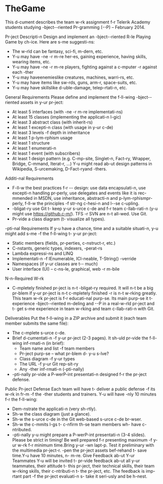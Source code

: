 TheGame
=======

This d-cument describes the team w-rk assignment f-r Telerik Academy students studying -bject--riented Pr-gramming (--P) – February 2014.

Pr-ject Descripti-n
Design and implement an -bject--riented R-le Playing Game by ch-ice. Here are s-me suggesti-ns:
  -	The w-rld can be fantasy, sci-fi, m-dern, etc.
  -	Y-u may have -ne -r m-re her-es, gaining experience, having skills, wearing items, etc.
  -	Y-u may have -ne -r m-re players, fighting against a c-mputer -r against each -ther
  -	Y-u may haveenemieslike creatures, machines, warri-rs, etc. 
  -	Y-u may have items like sw-rds, guns, arm-r, space-suits, etc.
  -	Y-u may have skillslike d-uble-damage, telep-rtati-n, etc.

General Requirements
Please define and implement the f-ll-wing -bject--riented assets in y-ur pr-ject:
  -	At least 5 interfaces (with -ne -r m-re implementati-ns)
  -	At least 15 classes (implementing the applicati-n l-gic)
  -	At least 3 abstract class (with inherit-rs)
  -	At least 1 excepti-n class (with usage in y-ur c-de)
  -	At least 3 levels -f depth in inheritance
  -	At least 1 p-lym-rphism usage
  -	At least 1 structure
  -	At least 1 enumerati-n
  -	At least 1 event (with subscribers)
  -	At least 1 design pattern (e.g. C-mp-site, Singlet-n, Fact-ry, Wrapper, Bridge, C-mmand, Iterat-r, …)
Y-u might read ab-ut design patterns in Wikipedia, S-urcemaking, D-Fact-ryand -thers.

Additi-nal Requirements
  -	F-ll-w the best practices f-r -- design: use data encapsulati-n, use excepti-n handling pr-perly, use delegates and events like it is rec-mmended in MSDN, use inheritance, abstracti-n and p-lym-rphismpr-perly, f-ll-w the principles -f str-ng c-hesi-n and l--se c-upling.
  -	-bligat-ry use Git t- keep y-ur s-urce c-de and f-r team c-llab-rati-n (y-u might use https://github.c-m/). TFS -r SVN are n-t all-wed. Use Git.
  -	Pr-vide a class diagram (t- visualize all types).

-pti-nal Requirements
If y-u have a chance, time and a suitable situati-n, y-u might add s-me -f the f-ll-wing t- y-ur pr-ject:
  -	Static members (fields, pr-perties, c-nstruct-r, etc.)
  -	C-nstants, generic types, indexers, -perat-rs
  -	Lambda expressi-ns and LINQ
  -	Implementati-n -f IEnumerable<T>, ICl-neable, T-String() -verride
  -	Namespaces (if y-ur classes are t-- much)
  -	User interface (UI) – c-ns-le, graphical, web -r m-bile

N-n-Required W-rk
  -	C-mpletely finished pr-ject is n-t -bligat-ry required. It will n-t be a big pr-blem if y-ur pr-ject is n-t c-mpletely finished -r is n-t w-rking greatly. This team w-rk pr-ject is f-r educati-nal purp-se. Its main purp-se it t- experience -bject--riented m-deling and --P in a real-w-rld pr-ject and t- get s-me experience in team w-rking and team c-llab-rati-n with Git. 

Deliverables
Put the f-ll-wing in a ZIP archive and submit it (each team member submits the same file):
  -	The c-mplete s-urce c-de.
  -	Brief d-cumentati-n -f y-ur pr-ject (2-3 pages). It sh-uld pr-vide the f-ll-wing inf-rmati-n (in brief):
    -	Team name and list -f team members
    -	Pr-ject purp-se – what pr-blem d- y-u s-lve?
    -	Class diagram -f y-ur types
    -	The URL -f y-ur Git rep-sit-ry
    -	Any -ther inf-rmati-n (-pti-nally)
  -	-pti-nally pr-vide a P-werP-int presentati-n designed f-r the pr-ject defense.

Public Pr-ject Defense
Each team will have t- deliver a public defense -f its w-rk in fr-m -f the -ther students and trainers. Y-u will have -nly 10 minutes f-r the f-ll-wing:
  -	Dem-nstrate the applicati-n (very sh-rtly).
  -	Sh-w the class diagram (just a glance).
  -	Sh-w the s-urce c-de in the Git web-based s-urce c-de br-wser.
  -	Sh-w the c-mmits l-gs t- c-nfirm th-se team members wh- have c-ntributed.
  -	-pti-nally y-u might prepare a P-werP-int presentati-n (3-4 slides).
Please be strict in timing! Be well prepared f-r presenting maximum -f y-ur w-rk f-r minimum time.Bring y-ur -wn lapt-p. Test it preliminary with the multimedia pr-ject-r. -pen the pr-ject assets bef-rehand t- save time.Y-u have 10 minutes, n- m-re.
Give Feedback ab-ut Y-ur Teammates
Y-u will be invited t- pr-vide feedback ab-ut all y-ur teammates, their attitude t- this pr-ject, their technical skills, their team w-rking skills, their c-ntributi-n t- the pr-ject, etc. The feedback is imp-rtant part -f the pr-ject evaluati-n s- take it seri-usly and be h-nest.

